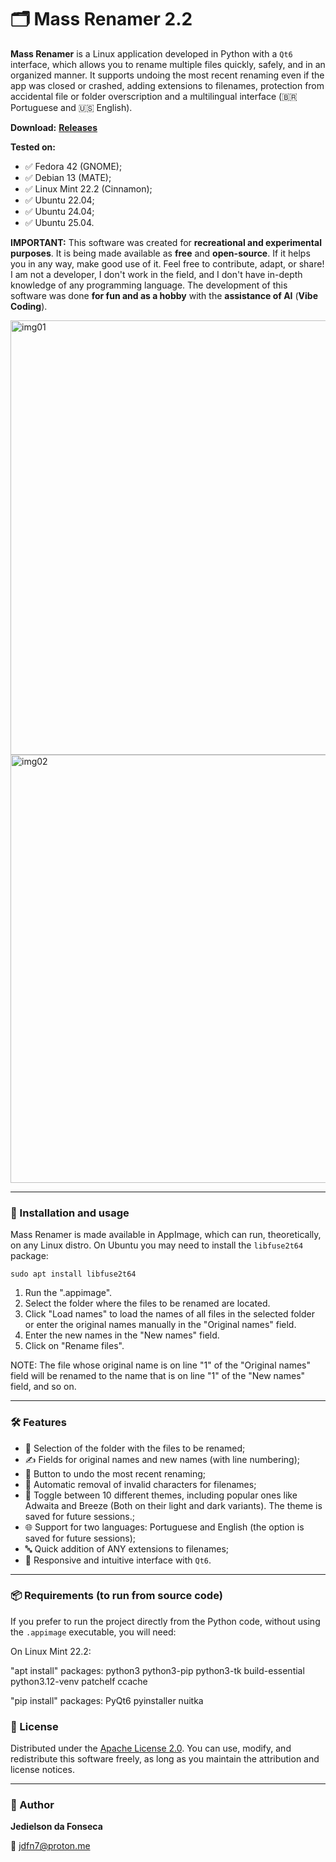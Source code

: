 # 🗂️ Mass Renamer 2.2

**Mass Renamer** is a Linux application developed in Python with a `Qt6` interface, which allows you to rename multiple files quickly, safely, and in an organized manner. It supports undoing the most recent renaming even if the app was closed or crashed, adding extensions to filenames, protection from accidental file or folder overscription and a multilingual interface (🇧🇷 Portuguese and 🇺🇸 English).

**Download:** [**Releases**](https://github.com/JediFonseca/mass_renamer/releases)

**Tested on:**
- ✅ Fedora 42 (GNOME);
- ✅ Debian 13 (MATE);
- ✅ Linux Mint 22.2 (Cinnamon);
- ✅ Ubuntu 22.04;
- ✅ Ubuntu 24.04;
- ✅ Ubuntu 25.04.


**IMPORTANT:** This software was created for **recreational and experimental purposes**. It is being made available as **free** and **open-source**. If it helps you in any way, make good use of it. Feel free to contribute, adapt, or share! I am not a developer, I don't work in the field, and I don't have in-depth knowledge of any programming language. The development of this software was done **for fun and as a hobby** with the **assistance of AI** (**Vibe Coding**).

<img width="911" height="695" alt="img01" src="https://github.com/user-attachments/assets/64c958b6-09a1-44d0-b306-3e0bbe5f054d" />

<img width="904" height="685" alt="img02" src="https://github.com/user-attachments/assets/bacf2549-6c36-4aac-b68e-b34951666ca6" />

---

### 🚀 Installation and usage

Mass Renamer is made available in AppImage, which can run, theoretically, on any Linux distro.
On Ubuntu you may need to install the `libfuse2t64` package:
```
sudo apt install libfuse2t64
```
1. Run the ".appimage".
2. Select the folder where the files to be renamed are located.
3. Click "Load names" to load the names of all files in the selected folder or enter the original names manually in the "Original names" field.
4. Enter the new names in the "New names" field.
5. Click on "Rename files".

NOTE: The file whose original name is on line "1" of the "Original names" field will be renamed to the name that is on line "1" of the "New names" field, and so on.

---

### 🛠️ Features

- 📁 Selection of the folder with the files to be renamed;
- ✍️ Fields for original names and new names (with line numbering);
- 🔁 Button to undo the most recent renaming;
- 🧼 Automatic removal of invalid characters for filenames;
- 🌙 Toggle between 10 different themes, including popular ones like Adwaita and Breeze (Both on their light and dark variants). The theme is saved for future sessions.;
- 🌐 Support for two languages: Portuguese and English (the option is saved for future sessions);
- 🔤 Quick addition of ANY extensions to filenames;
- 🧠 Responsive and intuitive interface with `Qt6`.

---

### 📦 Requirements (to run from source code)

If you prefer to run the project directly from the Python code, without using the `.appimage` executable, you will need:

On Linux Mint 22.2:

"apt install" packages: python3 python3-pip python3-tk build-essential python3.12-venv patchelf ccache

"pip install" packages: PyQt6 pyinstaller nuitka

### 📄 License

Distributed under the [Apache License 2.0](http://www.apache.org/licenses/LICENSE-2.0). You can use, modify, and redistribute this software freely, as long as you maintain the attribution and license notices.

---

### 👤 Author

**Jedielson da Fonseca**

📧 [jdfn7@proton.me](mailto:jdfn7@proton.me)














